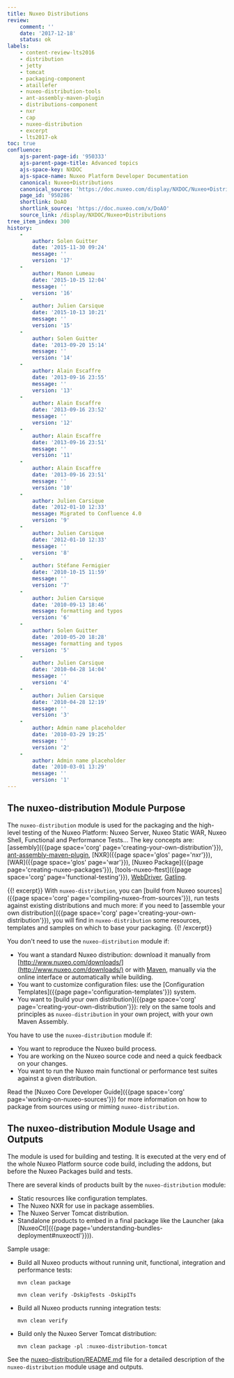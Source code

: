 ```yaml
---
title: Nuxeo Distributions
review:
    comment: ''
    date: '2017-12-18'
    status: ok
labels:
    - content-review-lts2016
    - distribution
    - jetty
    - tomcat
    - packaging-component
    - ataillefer
    - nuxeo-distribution-tools
    - ant-assembly-maven-plugin
    - distributions-component
    - nxr
    - cap
    - nuxeo-distribution
    - excerpt
    - lts2017-ok
toc: true
confluence:
    ajs-parent-page-id: '950333'
    ajs-parent-page-title: Advanced topics
    ajs-space-key: NXDOC
    ajs-space-name: Nuxeo Platform Developer Documentation
    canonical: Nuxeo+Distributions
    canonical_source: 'https://doc.nuxeo.com/display/NXDOC/Nuxeo+Distributions'
    page_id: '950286'
    shortlink: DoAO
    shortlink_source: 'https://doc.nuxeo.com/x/DoAO'
    source_link: /display/NXDOC/Nuxeo+Distributions
tree_item_index: 300
history:
    -
        author: Solen Guitter
        date: '2015-11-30 09:24'
        message: ''
        version: '17'
    -
        author: Manon Lumeau
        date: '2015-10-15 12:04'
        message: ''
        version: '16'
    -
        author: Julien Carsique
        date: '2015-10-13 10:21'
        message: ''
        version: '15'
    -
        author: Solen Guitter
        date: '2013-09-20 15:14'
        message: ''
        version: '14'
    -
        author: Alain Escaffre
        date: '2013-09-16 23:55'
        message: ''
        version: '13'
    -
        author: Alain Escaffre
        date: '2013-09-16 23:52'
        message: ''
        version: '12'
    -
        author: Alain Escaffre
        date: '2013-09-16 23:51'
        message: ''
        version: '11'
    -
        author: Alain Escaffre
        date: '2013-09-16 23:51'
        message: ''
        version: '10'
    -
        author: Julien Carsique
        date: '2012-01-10 12:33'
        message: Migrated to Confluence 4.0
        version: '9'
    -
        author: Julien Carsique
        date: '2012-01-10 12:33'
        message: ''
        version: '8'
    -
        author: Stéfane Fermigier
        date: '2010-10-15 11:59'
        message: ''
        version: '7'
    -
        author: Julien Carsique
        date: '2010-09-13 18:46'
        message: formatting and typos
        version: '6'
    -
        author: Solen Guitter
        date: '2010-05-20 18:28'
        message: formatting and typos
        version: '5'
    -
        author: Julien Carsique
        date: '2010-04-28 14:04'
        message: ''
        version: '4'
    -
        author: Julien Carsique
        date: '2010-04-28 12:19'
        message: ''
        version: '3'
    -
        author: Admin name placeholder
        date: '2010-03-29 19:25'
        message: ''
        version: '2'
    -
        author: Admin name placeholder
        date: '2010-03-01 13:29'
        message: ''
        version: '1'
---
```


## The nuxeo-distribution Module Purpose

The `nuxeo-distribution` module is used for the packaging and the high-level testing of the Nuxeo Platform: Nuxeo Server, Nuxeo Static WAR, Nuxeo Shell, Functional and Performance Tests...
The key concepts are: [assembly]({{page space='corg' page='creating-your-own-distribution'}}), [ant-assembly-maven-plugin](https://github.com/nuxeo/ant-assembly-maven-plugin), [NXR]({{page space='glos' page='nxr'}}), [WAR]({{page space='glos' page='war'}}), [Nuxeo Package]({{page page='creating-nuxeo-packages'}}), [tools-nuxeo-ftest]({{page space='corg' page='functional-testing'}}), [WebDriver](http://www.seleniumhq.org/projects/webdriver/), [Gatling](http://gatling.io).

{{! excerpt}}
With `nuxeo-distribution`, you can [build from Nuxeo sources]({{page space='corg' page='compiling-nuxeo-from-sources'}}), run tests against existing distributions and much more: if you need to [assemble your own distribution]({{page space='corg' page='creating-your-own-distribution'}}), you will find in `nuxeo-distribution` some resources, templates and samples on which to base your packaging.
{{! /excerpt}}

You don't need to use the `nuxeo-distribution` module if:
- You want a standard Nuxeo distribution: download it manually from [http://www.nuxeo.com/downloads/](http://www.nuxeo.com/downloads/) or with [Maven](http://maven.nuxeo.org/), manually via the online interface or automatically while building.
- You want to customize configuration files: use the [Configuration Templates]({{page page='configuration-templates'}}) system.
- You want to [build your own distribution]({{page space='corg' page='creating-your-own-distribution'}}): rely on the same tools and principles as `nuxeo-distribution` in your own project, with your own Maven Assembly.

You have to use the `nuxeo-distribution` module if:
- You want to reproduce the Nuxeo build process.
- You are working on the Nuxeo source code and need a quick feedback on your changes.
- You want to run the Nuxeo main functional or performance test suites against a given distribution.

Read the [Nuxeo Core Developer Guide]({{page space='corg' page='working-on-nuxeo-sources'}}) for more information on how to package from sources using or miming `nuxeo-distribution`.

## The nuxeo-distribution Module Usage and Outputs

The module is used for building and testing. It is executed at the very end of the whole Nuxeo Platform source code build, including the addons, but before the Nuxeo Packages build and tests.

There are several kinds of products built by the `nuxeo-distribution` module:

*   Static resources like configuration templates.
*   The Nuxeo NXR for use in package assemblies.
*   The Nuxeo Server Tomcat distribution.
*   Standalone products to embed in a final package like the Launcher (aka [NuxeoCtl]({{page page='understanding-bundles-deployment#nuxeoctl'}})).

Sample usage:

*   Build all Nuxeo products without running unit, functional, integration and performance tests:

    ```
    mvn clean package
    ```

    ```
    mvn clean verify -DskipTests -DskipITs
    ```

*   Build all Nuxeo products running integration tests:

    ```
    mvn clean verify
    ```

*   Build only the Nuxeo Server Tomcat distribution:

    ```
    mvn clean package -pl :nuxeo-distribution-tomcat
    ```

See the [nuxeo-distribution/README.md](https://github.com/nuxeo/nuxeo/blob/master/server/README.md) file for a detailed description of the `nuxeo-distribution` module usage and outputs.
